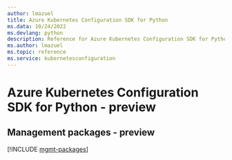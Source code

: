 ```yaml
---
author: lmazuel
title: Azure Kubernetes Configuration SDK for Python
ms.data: 10/24/2022
ms.devlang: python
description: Reference for Azure Kubernetes Configuration SDK for Python
ms.author: lmazuel
ms.topic: reference
ms.service: kubernetesconfiguration
---
```

# Azure Kubernetes Configuration SDK for Python - preview

## Management packages - preview
[!INCLUDE [mgmt-packages](kubernetes-configuration-mgmt-index.md)]
